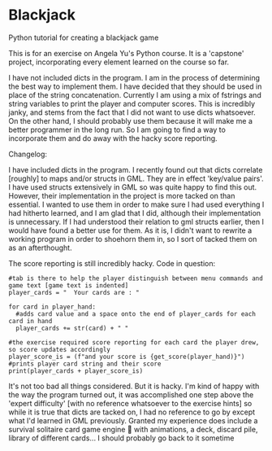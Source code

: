 # Blackjack
Python tutorial for creating a blackjack game

This is for an exercise on Angela Yu's Python course. It is a 'capstone' project, incorporating every element learned on the course so far.

I have not included dicts in the program. I am in the process of determining the best way to implement them. I have decided that they
should be used in place of the string concatenation. Currently I am using a mix of fstrings and string variables to print the player
and computer scores. This is incredibly janky, and stems from the fact that I did not want to use dicts whatsoever. On the other hand,
I should probably use them because it will make me a better programmer in the long run. So I am going to find a way to incorporate them
and do away with the hacky score reporting. 

Changelog:

I have included dicts in the program. I recently found out that dicts correlate [roughly] to maps and/or structs in GML. They are in effect
'key/value pairs'. I have used structs extensively in GML so was quite happy to find this out. However, their implementation in the project is 
more tacked on than essential. I wanted to use them in order to make sure I had used everything I had hitherto learned, and I am glad that I did,
although their implementation is unnecessary. If I had understood their relation to gml structs earlier, then I would have found a better use for them.
As it is, I didn't want to rewrite a working program in order to shoehorn them in, so I sort of tacked them on as an afterthought.

The score reporting is still incredibly hacky. Code in question:

    #tab is there to help the player distinguish between menu commands and game text [game text is indented]
    player_cards = "  Your cards are : "
    
    for card in player_hand:
      #adds card value and a space onto the end of player_cards for each card in hand
      player_cards += str(card) + " "
      
    #the exercise required score reporting for each card the player drew, so score updates accordingly
    player_score_is = (f"and your score is {get_score(player_hand)}")
    #prints player card string and their score
    print(player_cards + player_score_is)
    
It's not too bad all things considered. But it is hacky. I'm kind of happy with the way the program turned out, it was accomplished one step above the 'expert difficulty' [with no reference whatsoever to the exercise hints] so while it is true that dicts are tacked on, I had no reference to go by except what I'd learned in GML previously. Granted my experience does include a survival solitaire card game engine 🤔 with animations, a deck, discard pile, library of different cards... I should probably go back to it sometime
